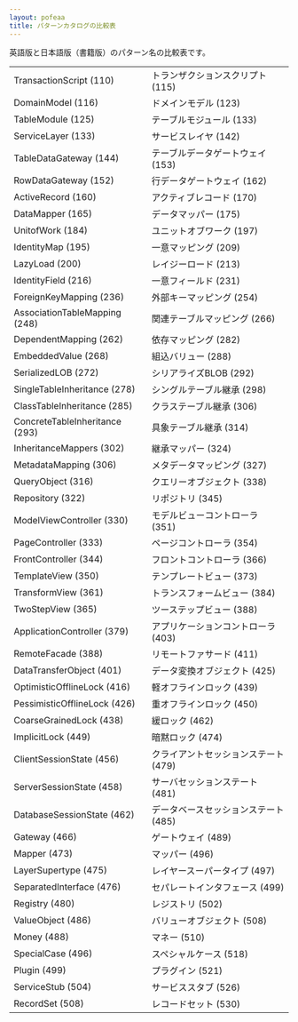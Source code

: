 ```yaml
---
layout: pofeaa
title: パターンカタログの比較表
---
```


英語版と日本語版（書籍版）のパターン名の比較表です。

<table>
<tr><td>TransactionScript (110)</td><td>トランザクションスクリプト(115)</td></tr>
<tr><td>DomainModel (116)</td><td>ドメインモデル (123)</td></tr>
<tr><td>TableModule (125)</td><td>テーブルモジュール (133)</td></tr>
<tr><td>ServiceLayer (133)</td><td>サービスレイヤ (142)</td></tr>
<tr><td>TableDataGateway (144)</td><td>テーブルデータゲートウェイ (153)</td></tr>
<tr><td>RowDataGateway (152)</td><td>行データゲートウェイ (162)</td></tr>
<tr><td>ActiveRecord (160)</td><td>アクティブレコード (170)</td></tr>
<tr><td>DataMapper (165)</td><td>データマッパー (175)</td></tr>
<tr><td>UnitofWork (184)</td><td>ユニットオブワーク (197)</td></tr>
<tr><td>IdentityMap (195)</td><td>一意マッピング (209)</td></tr>
<tr><td>LazyLoad (200) </td><td>レイジーロード (213)</td></tr>
<tr><td>IdentityField (216)</td><td>一意フィールド (231)</td></tr>
<tr><td>ForeignKeyMapping (236)</td><td>外部キーマッピング (254)</td></tr>
<tr><td>AssociationTableMapping (248)</td><td>関連テーブルマッピング (266)</td></tr>
<tr><td>DependentMapping (262)</td><td>依存マッピング (282)</td></tr>
<tr><td>EmbeddedValue (268)</td><td>組込バリュー (288)</td></tr>
<tr><td>SerializedLOB (272)</td><td>シリアライズBLOB (292)</td></tr>
<tr><td>SingleTableInheritance (278)</td><td>シングルテーブル継承 (298)</td></tr>
<tr><td>ClassTableInheritance (285)</td><td>クラステーブル継承 (306)</td></tr>
<tr><td>ConcreteTableInheritance (293)</td><td>具象テーブル継承 (314)</td></tr>
<tr><td>InheritanceMappers (302)</td><td>継承マッパー (324)</td></tr>
<tr><td>MetadataMapping (306)</td><td>メタデータマッピング (327)</td></tr>
<tr><td>QueryObject (316)</td><td>クエリーオブジェクト (338)</td></tr>
<tr><td>Repository (322)</td><td>リポジトリ (345)</td></tr>
<tr><td>ModelViewController (330)</td><td>モデルビューコントローラ (351)</td></tr>
<tr><td>PageController (333)</td><td>ページコントローラ (354)</td></tr>
<tr><td>FrontController (344)</td><td>フロントコントローラ (366)</td></tr>
<tr><td>TemplateView (350)</td><td>テンプレートビュー (373)</td></tr>
<tr><td>TransformView (361)</td><td>トランスフォームビュー (384)</td></tr>
<tr><td>TwoStepView (365)</td><td>ツーステップビュー (388)</td></tr>
<tr><td>ApplicationController (379)</td><td>アプリケーションコントローラ (403)</td></tr>
<tr><td>RemoteFacade (388)</td><td>リモートファサード (411)</td></tr>
<tr><td>DataTransferObject (401) </td><td>データ変換オブジェクト (425)</td></tr>
<tr><td>OptimisticOfflineLock (416)</td><td>軽オフラインロック (439)</td></tr>
<tr><td>PessimisticOfflineLock (426)</td><td>重オフラインロック (450)</td></tr>
<tr><td>CoarseGrainedLock (438)</td><td>緩ロック (462)</td></tr>
<tr><td>ImplicitLock (449)</td><td>暗黙ロック (474)</td></tr>
<tr><td>ClientSessionState (456)</td><td>クライアントセッションステート (479)</td></tr>
<tr><td>ServerSessionState (458)</td><td>サーバセッションステート (481)</td></tr>
<tr><td>DatabaseSessionState (462)</td><td>データベースセッションステート (485)</td></tr>
<tr><td>Gateway (466)</td><td>ゲートウェイ (489)</td></tr>
<tr><td>Mapper (473)</td><td>マッパー (496)</td></tr>
<tr><td>LayerSupertype (475)</td><td>レイヤースーパータイプ (497)</td></tr>
<tr><td>SeparatedInterface (476)</td><td>セパレートインタフェース (499)</td></tr>
<tr><td>Registry (480)</td><td>レジストリ (502)</td></tr>
<tr><td>ValueObject (486)</td><td>バリューオブジェクト (508)</td></tr>
<tr><td>Money (488)</td><td>マネー (510)</td></tr>
<tr><td>SpecialCase (496)</td><td>スペシャルケース (518)</td></tr>
<tr><td>Plugin (499)</td><td>プラグイン (521)</td></tr>
<tr><td>ServiceStub (504)</td><td>サービススタブ (526)</td></tr>
<tr><td>RecordSet (508) </td><td>レコードセット (530)</td></tr>
</table>
